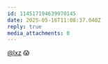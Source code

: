 ```yaml
---
id: 114517194639970145
date: 2025-05-16T11:08:37.040Z
reply: true
media_attachments: 0
---
```


[@lxz](https://mkacg.com/@lxz) 😱

